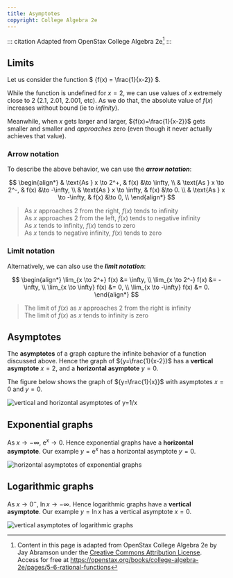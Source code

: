 ```yaml
---
title: Asymptotes
copyright: College Algebra 2e
---
```


<!-- prettier-ignore-start -->
::: citation
Adapted from OpenStax College Algebra 2e[^cite]
:::
<!-- prettier-ignore-end -->

## Limits

Let us consider the function $ {f(x) = \frac{1}{x-2}} $.

While the function is undefined for
${x=2,}$ we can use values of $x$ extremely close to $2$ ($2.1$, $2.01$, $2.001$, etc).
As we do that, the absolute value of $f(x)$ increases without bound (ie to _infinity_).

Meanwhile, when $x$ gets larger and larger, ${f(x)=\frac{1}{x-2}}$ gets smaller and smaller and _approaches_ zero (even though it never
actually achieves that value).

### Arrow notation

To describe the above behavior, we can use the **_arrow notation_**:

$$
\begin{align*}
& \text{As } x \to 2^+,     & f(x) &\to \infty, \\
& \text{As } x \to 2^-,     & f(x) &\to -\infty, \\
& \text{As } x \to \infty,  & f(x) &\to 0. \\
& \text{As } x \to -\infty, & f(x) &\to 0, \\
\end{align*}
$$

> As $x$ approaches $2$ from the right, $f(x)$ tends to infinity\
> As $x$ approaches $2$ from the left, $f(x)$ tends to negative infinity\
> As $x$ tends to infinity, $f(x)$ tends to zero\
> As $x$ tends to negative infinity, $f(x)$ tends to zero

### Limit notation

Alternatively, we can also use the **_limit notation_**:

$$
\begin{align*}
\lim_{x \to 2^+} f(x)     &= \infty, \\
\lim_{x \to 2^-} f(x)     &= -\infty, \\
\lim_{x \to \infty} f(x)  &= 0, \\
\lim_{x \to -\infty} f(x) &= 0.
\end{align*}
$$

> The limit of $f(x)$ as $x$ approaches $2$ from the right is infinity\
> The limit of $f(x)$ as $x$ tends to infinity is zero

## Asymptotes

The **asymptotes** of a graph capture the infinite behavior of a function discussed above. Hence the graph
of ${y=\frac{1}{x-2}}$ has a **vertical asymptote** ${x=2,}$ and a **horizontal asymptote** ${y=0.}$

The figure below shows the graph of ${y=\frac{1}{x}}$ with asymptotes ${x=0}$ and ${y=0.}$

![vertical and horizontal asymptotes of y=1/x](/images/h2/graphs/openStax_graphs_vertical_horizontal_asymptotes.jpeg)

## Exponential graphs

As ${x \to -\infty,}$ ${\mathrm{e}^x \to 0.}$ Hence exponential graphs have a **horizontal asymptote**. Our example ${y=\mathrm{e}^x}$
has a horizontal asymptote ${y=0.}$

![horizontal asymptotes of exponential graphs](/images/h2/graphs/openStax_graphs_exponential_asymptotes.jpeg)

## Logarithmic graphs

As ${x \to 0^-,}$ ${\ln x \to -\infty.}$ Hence logarithmic graphs have a **vertical asymptote**. Our example ${y=\ln x}$
has a vertical asymptote ${x=0.}$

![vertical asymptotes of logarithmic graphs](/images/h2/graphs/openStax_graphs_logarithmic_asymptotes.jpeg)

[^cite]:
    Content in this page is adapted from OpenStax College Algebra 2e by Jay
    Abramson under the
    [Creative Commons Attribution License](https://creativecommons.org/licenses/by/4.0/).\
    Access
    for free at
    <https://openstax.org/books/college-algebra-2e/pages/5-6-rational-functions>
